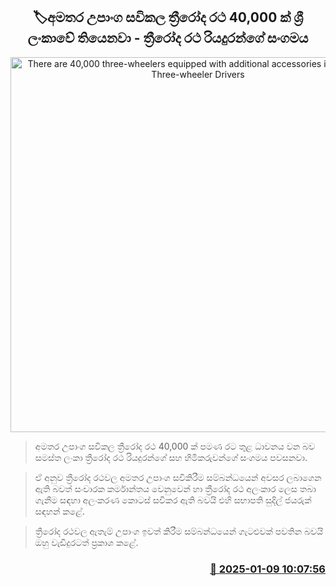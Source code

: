 <p align='center'><b><h2 align='center' title='There are 40,000 three-wheelers equipped with additional accessories in Sri Lanka - Three-wheeler Drivers' Association'>🏷අමතර උපාංග සවිකල ත්‍රීරෝද රථ 40,000 ක් ශ්‍රී ලංකාවේ තියෙනවා - ත්‍රීරෝද රථ රියදුරන්ගේ සංගමය</h2></b></p>
<p align='center'><img src='https://helakuru.sgp1.cdn.digitaloceanspaces.com/esana/images/lib/modified-three-wheel.jpg' width='600' alt='There are 40,000 three-wheelers equipped with additional accessories in Sri Lanka - Three-wheeler Drivers' Association'></p>

> අමතර උපාංග සවිකල ත්‍රීරෝද රථ 40,000 ක් පමණ රට තුළ ධාවනය වන බව සමස්ත ලංකා ත්‍රීරෝද රථ රියදුරන්ගේ සහ හිමිකරුවන්ගේ සංගමය පවසනවා.

> ඒ අනුව ත්‍රීරෝද රථවල අමතර උපාංග සවිකිරීම සම්බන්ධයෙන් අවසර ලබාගෙන ඇති බවත් සංචාරක කර්මාන්තය වෙනුවෙන් හා ත්‍රීරෝද රථ අලංකාර ලෙස තබා ගැනීම සඳහා අලංකරණ කොටස් සවිකර ඇති බවයි එහි සභාපති සුදිල් ජයරුක් සඳහන් කළේ.

> ත්‍රීරෝද රථවල ඇතැම් උපාංග ඉවත් කිරීම සම්බන්ධයෙන් ගැටළුවක් පවතින බවයි ඔහු වැඩිදුරටත් ප්‍රකාශ කළේ.



<h3 align='right'><a href='https://www.helakuru.lk/esana/p/106455/'>📅 2025-01-09 10:07:56</a></h3>
